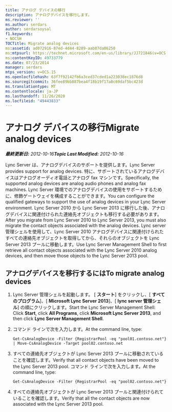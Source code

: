 ```yaml
---
title: アナログ デバイスの移行
description: アナログデバイスを移行します。
ms.reviewer: ''
ms.author: serdars
author: serdarsoysal
f1.keywords:
- NOCSH
TOCTitle: Migrate analog devices
ms:assetid: ad072916-87ed-4d44-8289-aab87da86250
ms:mtpsurl: https://technet.microsoft.com/en-us/library/JJ721846(v=OCS.15)
ms:contentKeyID: 49733779
ms.date: 07/23/2014
manager: serdars
mtps_version: v=OCS.15
ms.openlocfilehash: 63f7f92142fb6a3ced37cded1a223038ec1876d8
ms.sourcegitcommit: 36fee89bb887bea4f18b19f17a8c69daf5bc423d
ms.translationtype: MT
ms.contentlocale: ja-JP
ms.lasthandoff: 11/26/2020
ms.locfileid: "49443833"
---
```

# <a name="migrate-analog-devices"></a><span data-ttu-id="36ede-103">アナログ デバイスの移行</span><span class="sxs-lookup"><span data-stu-id="36ede-103">Migrate analog devices</span></span>

<div data-xmlns="http://www.w3.org/1999/xhtml">

<div class="topic" data-xmlns="http://www.w3.org/1999/xhtml" data-msxsl="urn:schemas-microsoft-com:xslt" data-cs="https://msdn.microsoft.com/">

<div data-asp="https://msdn2.microsoft.com/asp">



</div>

<div id="mainSection">

<div id="mainBody"><span data-ttu-id="36ede-104">

<span> </span></span><span class="sxs-lookup"><span data-stu-id="36ede-104">

<span> </span></span></span>

<span data-ttu-id="36ede-105">_**最終更新日:** 2012-10-16_</span><span class="sxs-lookup"><span data-stu-id="36ede-105">_**Topic Last Modified:** 2012-10-16_</span></span>

<span data-ttu-id="36ede-106">Lync Server は、アナログデバイスのサポートを提供します。</span><span class="sxs-lookup"><span data-stu-id="36ede-106">Lync Server provides support for analog devices.</span></span> <span data-ttu-id="36ede-107">特に、サポートされているアナログデバイスはアナログオーディオ電話とアナログ fax マシンです。</span><span class="sxs-lookup"><span data-stu-id="36ede-107">Specifically, the supported analog devices are analog audio phones and analog fax machines.</span></span> <span data-ttu-id="36ede-108">Lync Server 環境でのアナログデバイスの使用をサポートするために、修飾ゲートウェイを構成することができます。</span><span class="sxs-lookup"><span data-stu-id="36ede-108">You can configure the qualified gateways to support the use of analog devices in your Lync Server environment.</span></span> <span data-ttu-id="36ede-109">Lync Server 2010 から Lync Server 2013 に移行した後、アナログデバイスに関連付けられた連絡先オブジェクトも移行する必要があります。</span><span class="sxs-lookup"><span data-stu-id="36ede-109">After you migrate from Lync Server 2010 to Lync Server 2013, you must also migrate the contact objects associated with the analog devices.</span></span> <span data-ttu-id="36ede-110">Lync server 管理シェルを使用して、Lync Server 2010 アナログデバイスに関連付けられたすべての連絡先オブジェクトを取得してから、それらのオブジェクトを Lync Server 2013 プールに移動します。</span><span class="sxs-lookup"><span data-stu-id="36ede-110">Use Lync Server Management Shell to first retrieve all contact objects associated with the Lync Server 2010 analog devices, and then move those objects to the Lync Server 2013 pool.</span></span>

<div>

## <a name="to-migrate-analog-devices"></a><span data-ttu-id="36ede-111">アナログデバイスを移行するには</span><span class="sxs-lookup"><span data-stu-id="36ede-111">To migrate analog devices</span></span>

1.  <span data-ttu-id="36ede-112">Lync Server 管理シェルを起動します。 [ **スタート**] をクリックし、[ **すべてのプログラム**]、[ **Microsoft Lync Server 2013**]、[ **lync server 管理シェル**] の順にクリックします。</span><span class="sxs-lookup"><span data-stu-id="36ede-112">Start the Lync Server Management Shell: Click **Start**, click **All Programs**, click **Microsoft Lync Server 2013**, and then click **Lync Server Management Shell**.</span></span>

2.  <span data-ttu-id="36ede-113">コマンド ラインで次を入力します。</span><span class="sxs-lookup"><span data-stu-id="36ede-113">At the command line, type:</span></span>
    
        Get-CsAnalogDevice -Filter {RegistrarPool -eq "pool01.contoso.net"} | Move-CsAnalogDevice -Target pool02.contoso.net

3.  <span data-ttu-id="36ede-114">すべての連絡先オブジェクトが Lync Server 2013 プールに移動されていることを確認します。</span><span class="sxs-lookup"><span data-stu-id="36ede-114">Verify that all contact objects have been moved to the Lync Server 2013 pool.</span></span> <span data-ttu-id="36ede-115">コマンド ラインで次を入力します。</span><span class="sxs-lookup"><span data-stu-id="36ede-115">At the command line, type:</span></span>
    
        Get-CsAnalogDevice -Filter {RegistrarPool -eq "pool02.contoso.net"}

4.  <span data-ttu-id="36ede-116">すべての連絡先オブジェクトが Lync Server 2013 プールと関連付けられていることを確認します。</span><span class="sxs-lookup"><span data-stu-id="36ede-116">Verify that all the contact objects are now associated with the Lync Server 2013 pool.</span></span>

<span data-ttu-id="36ede-117"></div>

</div>

<span> </span>

</div>

</div>

</span><span class="sxs-lookup"><span data-stu-id="36ede-117"></div>

</div>

<span> </span>

</div>

</div>

</span></span></div>

